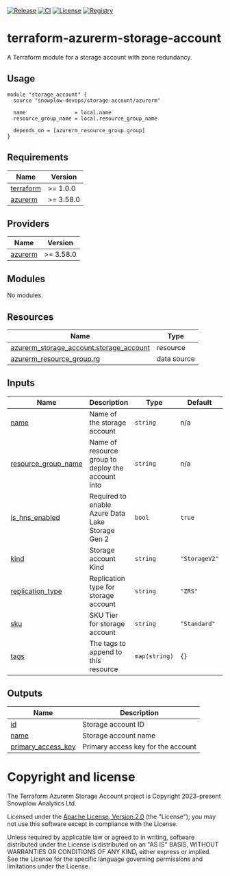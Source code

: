 [![Release][release-image]][release] [![CI][ci-image]][ci] [![License][license-image]][license] [![Registry][registry-image]][registry]

# terraform-azurerm-storage-account

A Terraform module for a storage account with zone redundancy.

## Usage

```hcl
module "storage_account" {
  source "snowplow-devops/storage-account/azurerm"

  name                = local.name
  resource_group_name = local.resource_group_name

  depends_on = [azurerm_resource_group.group]
}
```

## Requirements

| Name | Version |
|------|---------|
| <a name="requirement_terraform"></a> [terraform](#requirement\_terraform) | >= 1.0.0 |
| <a name="requirement_azurerm"></a> [azurerm](#requirement\_azurerm) | >= 3.58.0 |

## Providers

| Name | Version |
|------|---------|
| <a name="provider_azurerm"></a> [azurerm](#provider\_azurerm) | >= 3.58.0 |

## Modules

No modules.

## Resources

| Name | Type |
|------|------|
| [azurerm_storage_account.storage_account](https://registry.terraform.io/providers/hashicorp/azurerm/latest/docs/resources/storage_account) | resource |
| [azurerm_resource_group.rg](https://registry.terraform.io/providers/hashicorp/azurerm/latest/docs/data-sources/resource_group) | data source |

## Inputs

| Name | Description | Type | Default | Required |
|------|-------------|------|---------|:--------:|
| <a name="input_name"></a> [name](#input\_name) | Name of the storage account | `string` | n/a | yes |
| <a name="input_resource_group_name"></a> [resource\_group\_name](#input\_resource\_group\_name) | Name of resource group to deploy the account into | `string` | n/a | yes |
| <a name="input_is_hns_enabled"></a> [is\_hns\_enabled](#input\_is\_hns\_enabled) | Required to enable Azure Data Lake Storage Gen 2 | `bool` | `true` | no |
| <a name="input_kind"></a> [kind](#input\_kind) | Storage account Kind | `string` | `"StorageV2"` | no |
| <a name="input_replication_type"></a> [replication\_type](#input\_replication\_type) | Replication type for storage account | `string` | `"ZRS"` | no |
| <a name="input_sku"></a> [sku](#input\_sku) | SKU Tier for storage account | `string` | `"Standard"` | no |
| <a name="input_tags"></a> [tags](#input\_tags) | The tags to append to this resource | `map(string)` | `{}` | no |

## Outputs

| Name | Description |
|------|-------------|
| <a name="output_id"></a> [id](#output\_id) | Storage account ID |
| <a name="output_name"></a> [name](#output\_name) | Storage account name |
| <a name="output_primary_access_key"></a> [primary\_access\_key](#output\_primary\_access\_key) | Primary access key for the account |

# Copyright and license

The Terraform Azurerm Storage Account project is Copyright 2023-present Snowplow Analytics Ltd.

Licensed under the [Apache License, Version 2.0][license] (the "License");
you may not use this software except in compliance with the License.

Unless required by applicable law or agreed to in writing, software
distributed under the License is distributed on an "AS IS" BASIS,
WITHOUT WARRANTIES OR CONDITIONS OF ANY KIND, either express or implied.
See the License for the specific language governing permissions and
limitations under the License.

[release]: https://github.com/snowplow-devops/terraform-azurerm-storage-account/releases/latest
[release-image]: https://img.shields.io/github/v/release/snowplow-devops/terraform-azurerm-storage-account

[ci]: https://github.com/snowplow-devops/terraform-azurerm-storage-account/actions?query=workflow%3Aci
[ci-image]: https://github.com/snowplow-devops/terraform-azurerm-storage-account/workflows/ci/badge.svg

[license]: https://www.apache.org/licenses/LICENSE-2.0
[license-image]: https://img.shields.io/badge/license-Apache--2-blue.svg?style=flat

[registry]: https://registry.terraform.io/modules/snowplow-devops/storage-account/azurerm/latest
[registry-image]: https://img.shields.io/static/v1?label=Terraform&message=Registry&color=7B42BC&logo=terraform

